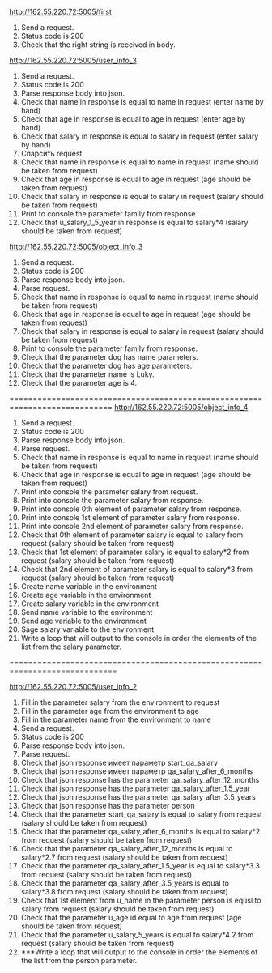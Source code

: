 http://162.55.220.72:5005/first
1. Send a request.
2. Status code is 200
3. Check that the right string is received in body.

http://162.55.220.72:5005/user_info_3
1. Send a request.
2. Status code is 200
3. Parse response body into json.
4. Check that name in response is equal to name in request (enter name by hand)
5. Check that age in response is equal to age in request (enter age by hand)
6. Check that salary in response is equal to salary in request (enter salary by hand)
7. Спарсить request.
8. Check that name in response is equal to name in request (name should be taken from request)
9. Check that age in response is equal to age in request (age should be taken from request)
10. Check that salary in response is equal to salary in request (salary should be taken from request)
11. Print to console the parameter family from response.
12. Check that u_salary_1_5_year in response is equal to salary*4 (salary should be taken from request)

http://162.55.220.72:5005/object_info_3
1. Send a request.
2. Status code is 200
3. Parse response body into json.
4. Parse request.
5. Check that name in response is equal to name in request (name should be taken from request)
6. Check that age in response is equal to age in request (age should be taken from request)
7. Check that salary in response is equal to salary in request (salary should be taken from request)
8. Print to console the parameter family from response.
9. Check that the parameter dog has name parameters.
10. Check that the parameter dog has age parameters.
11. Check that the parameter name is Luky.
12. Check that the parameter age is 4.


============================================================================
http://162.55.220.72:5005/object_info_4
1. Send a request.
2. Status code is 200
3. Parse response body into json.
4. Parse request.
5. Check that name in response is equal to name in request (name should be taken from request)
6. Check that age in response is equal to age in request (age should be taken from request)
7. Print into console the parameter salary from request.
8. Print into console the parameter salary from response.
9. Print into console 0th element of parameter salary from response.
10. Print into console 1st element of parameter salary from response.
11. Print into console 2nd element of parameter salary from response.
12. Check that 0th element of parameter salary is equal to salary from request (salary should be taken from request)
13. Check that 1st element of parameter salary is equal to salary*2 from request (salary should be taken from request)
14. Check that 2nd element of parameter salary is equal to salary*3 from request (salary should be taken from request)
15. Create name variable in the environment
16. Create age variable in the environment
17. Create salary variable in the environment
18. Send name variable to the environment
19. Send age variable to the environment
20. Sage salary variable to the environment
21. Write a loop that will output to the console in order the elements of the list from the salary parameter.

=============================================================================

http://162.55.220.72:5005/user_info_2
1. Fill in the parameter salary from the environment to request
2. Fill in the parameter age from the environment to age
3. Fill in the parameter name from the environment to name
4. Send a request.
5. Status code is 200
6. Parse response body into json.
7. Parse request.
8. Check that json response имеет параметр start_qa_salary
9. Check that json response имеет параметр qa_salary_after_6_months
10. Check that json response has the parameter qa_salary_after_12_months
11. Check that json response has the parameter qa_salary_after_1.5_year
12. Check that json response has the parameter qa_salary_after_3.5_years
13. Check that json response has the parameter person
14. Check that the parameter start_qa_salary is equal to salary from request (salary should be taken from request)
15. Check that the parameter qa_salary_after_6_months is equal to salary*2 from request (salary should be taken from request)
16. Check that the parameter qa_salary_after_12_months is equal to salary*2.7 from request (salary should be taken from request)
17. Check that the parameter qa_salary_after_1.5_year is equal to salary*3.3 from request (salary should be taken from request)
18. Check that the parameter qa_salary_after_3.5_years is equal to salary*3.8 from request (salary should be taken from request)
19. Check that 1st element from u_name in the parameter person is equsl to salary from request (salary should be taken from request)
20. Check that the parameter u_age id equal to age from request (age should be taken from request)
21. Check that the parameter u_salary_5_years is equal to salary*4.2 from request (salary should be taken from request)
22. ***Write a loop that will output to the console in order the elements of the list from the person parameter.
